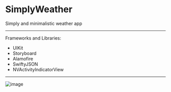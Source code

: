 # SimplyWeather
Simply and minimalistic weather app

-------------------------------------------
Frameworks and Libraries:
- UIKit
- Storyboard
- Alamofire
- SwiftyJSON
- NVActivityIndicatorView

-------------------------------------------
![image](https://user-images.githubusercontent.com/78701521/134417636-4dbcb5c5-17c4-43e3-bea3-f80b41707b83.png)
